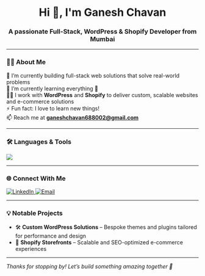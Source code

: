 <h1 align="center">Hi 👋, I'm Ganesh Chavan</h1>
<h3 align="center">A passionate Full-Stack, WordPress & Shopify Developer from Mumbai</h3>

---

### 🧑‍💻 About Me

🔭 I’m currently building full-stack web solutions that solve real-world problems  
🌱 I’m currently learning everything 🤣  
👨‍💻 I work with **WordPress** and **Shopify** to deliver custom, scalable websites and e-commerce solutions  
⚡ Fun fact: I love to learn new things!  
📫 Reach me at **ganeshchavan688002@gmail.com**

---

### 🛠️ Languages & Tools

<p align="left">
  <img src="https://skillicons.dev/icons?i=html,css,js,php,mysql,react,wordpress,shopify,vscode,git,github,linux,figma,python,java" />
</p>

---

### 🌐 Connect With Me

<p align="left">
  <a href="https://linkedin.com/in/ganeshchavan8491/" target="_blank">
    <img src="https://skillicons.dev/icons?i=linkedin" alt="LinkedIn"/>
  </a>
  
  <a href="mailto:ganeshchavan688002@gmail.com" target="_blank">
    <img src="https://skillicons.dev/icons?i=gmail" alt="Email" />
  </a>

  ---

### 💡 Notable Projects

- 🛠️ **Custom WordPress Solutions** – Bespoke themes and plugins tailored for performance and design  
- 🛒 **Shopify Storefronts** – Scalable and SEO-optimized e-commerce experiences  

---

_Thanks for stopping by! Let’s build something amazing together 🚀_
